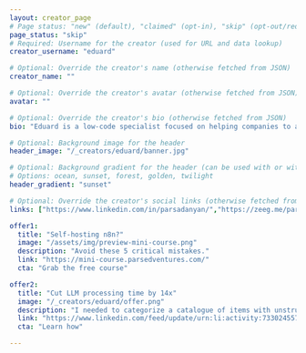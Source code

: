 ```yaml
---
layout: creator_page
# Page status: "new" (default), "claimed" (opt-in), "skip" (opt-out/redirect)
page_status: "skip"
# Required: Username for the creator (used for URL and data lookup)
creator_username: "eduard"

# Optional: Override the creator's name (otherwise fetched from JSON)
creator_name: ""

# Optional: Override the creator's avatar (otherwise fetched from JSON)
avatar: ""

# Optional: Override the creator's bio (otherwise fetched from JSON)
bio: "Eduard is a low-code specialist focused on helping companies to automate business processes and achieve digital transformation.<br>He is specialized on the open-source and uses n8n on a daily basis."

# Optional: Background image for the header
header_image: "/_creators/eduard/banner.jpg"

# Optional: Background gradient for the header (can be used with or without header_image)
# Options: ocean, sunset, forest, golden, twilight
header_gradient: "sunset"

# Optional: Override the creator's social links (otherwise fetched from JSON)
links: ["https://www.linkedin.com/in/parsadanyan/","https://zeeg.me/parsadanyan/free-n8n-session"]

offer1:
  title: "Self-hosting n8n?"
  image: "/assets/img/preview-mini-course.png"
  description: "Avoid these 5 critical mistakes."
  link: "https://mini-course.parsedventures.com/"
  cta: "Grab the free course"

offer2:
  title: "Cut LLM processing time by 14x"
  image: "/_creators/eduard/offer.png"
  description: "I needed to categorize a catalogue of items with unstructured text descriptions, a perfect test case.<br>Running these sequentially would have taken around 4 minutes. With parallel processing? The entire batch completed in under 18 seconds."
  link: "https://www.linkedin.com/feed/update/urn:li:activity:7330245571351359489/"
  cta: "Learn how"

---
```

